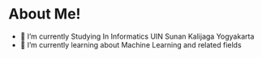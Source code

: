 # About Me!

- 🔭 I’m currently Studying In Informatics UIN Sunan Kalijaga Yogyakarta
- 🌱 I’m currently learning about Machine Learning and related fields

